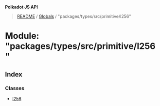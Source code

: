 **Polkadot JS API**

> [README](../README.md) / [Globals](../globals.md) / "packages/types/src/primitive/I256"

# Module: "packages/types/src/primitive/I256"

## Index

### Classes

* [I256](../classes/_packages_types_src_primitive_i256_.i256.md)
